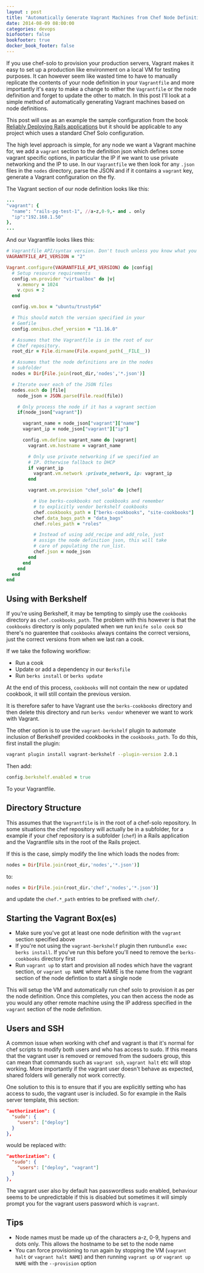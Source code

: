 ```yaml
---
layout : post
title: "Automatically Generate Vagrant Machines from Chef Node Definitions""
date: 2014-08-09 08:00:00
categories: devops
biofooter: false
bookfooter: true
docker_book_footer: false
---
```


If you use chef-solo to provision your production servers, Vagrant makes it easy to set up a production like environment on a local VM for testing purposes. It can however seem like wasted time to have to manually replicate the contents of your node definition in your `Vagrantfile` and more importantly it's easy to make a change to either the `Vagrantfile` or the node definition and forget to update the other to match. In this post I'll look at a simple method of automatically generating Vagrant machines based on node definitions.

This post will use as an example the sample configuration from the book [Reliably Deploying Rails applications](https://leanpub.com/deploying_rails_applications) but it should be applicable to any project which uses a standard Chef Solo configuration.

The high level approach is simple, for any node we want a Vagrant machine for, we add a `vagrant` section to the definition json which defines some vagrant specific options, in particular the IP if we want to use private networking and the IP to use. In our `Vagrantfile` we then look for any `.json` files in the `nodes` directory, parse the JSON and if it contains a `vagrant` key, generate a Vagrant configuration on the fly.

The Vagrant section of our node definition looks like this:

``` ruby
...
"vagrant": {
  "name": "rails-pg-test-1", //a-z,0-9,- and . only 
  "ip":"192.168.1.50"
},
...
```

And our Vagrantfile looks likes this:

```ruby
# Vagrantfile API/syntax version. Don't touch unless you know what you're doing!
VAGRANTFILE_API_VERSION = "2"

Vagrant.configure(VAGRANTFILE_API_VERSION) do |config|
  # Setup resource requirements
  config.vm.provider "virtualbox" do |v|
    v.memory = 1024
    v.cpus = 2
  end

  config.vm.box = "ubuntu/trusty64"

  # This should match the version specified in your
  # Gemfile
  config.omnibus.chef_version = "11.16.0"

  # Assumes that the Vagrantfile is in the root of our
  # Chef repository.
  root_dir = File.dirname(File.expand_path(__FILE__))

  # Assumes that the node definitions are in the nodes
  # subfolder
  nodes = Dir[File.join(root_dir,'nodes','*.json')]

  # Iterate over each of the JSON files
  nodes.each do |file|
    node_json = JSON.parse(File.read(file))

    # Only process the node if it has a vagrant section
    if(node_json["vagrant"])

      vagrant_name = node_json["vagrant"]["name"] 
      vagrant_ip = node_json["vagrant"]["ip"]

      config.vm.define vagrant_name do |vagrant|
        vagrant.vm.hostname = vagrant_name

        # Only use private networking if we specified an
        # IP. Otherwise fallback to DHCP
        if vagrant_ip
          vagrant.vm.network :private_network, ip: vagrant_ip
        end

        vagrant.vm.provision "chef_solo" do |chef|

          # Use berks-cookbooks not cookbooks and remember
          # to explicitly vendor berkshelf cookbooks
          chef.cookbooks_path = ["berks-cookbooks", "site-cookbooks"]
          chef.data_bags_path = "data_bags"
          chef.roles_path = "roles"

          # Instead of using add_recipe and add_role, just
          # assign the node definition json, this will take
          # care of populating the run_list.
          chef.json = node_json
        end
      end
    end
  end
end
```

## Using with Berkshelf

If you're using Berkshelf, it may be tempting to simply use the `cookbooks` directory as `chef.cookbooks_path`. The problem with this however is that the `cookbooks` directory is only populated when we run `knife solo cook` so there's no guarentee that `cookbooks` always contains the correct versions, just the correct versions from when we last ran a cook.

If we take the following workflow:

* Run a cook
* Update or add a dependency in our `Berksfile`
* Run `berks install` or `berks update`

At the end of this process, `cookbooks` will not contain the new or updated cookbook, it will still contain the previous version.

It is therefore safer to have Vagrant use the `berks-cookbooks` directory and then delete this directory and run `berks vendor` whenever we want to work with Vagrant.

The other option is to use the `vagrant-berkshelf` plugin to automate inclusion of Berkshelf provided cookbooks in the `cookbooks_path`. To do this, first install the plugin:

```bash
vagrant plugin install vagrant-berkshelf --plugin-version 2.0.1
```

Then add:

```ruby
config.berkshelf.enabled = true
```

To your Vagrantfile.

## Directory Structure

This assumes that the `Vagrantfile` is in the root of a chef-solo repository. In some situations the chef repository will actually be in a subfolder, for a example if your chef repository is a subfolder (`chef`) in a Rails application and the Vagrantfile sits in the root of the Rails project.

If this is the case, simply modify the line which loads the nodes from:

```ruby
nodes = Dir[File.join(root_dir,'nodes','*.json')]
```

to:

```ruby
nodes = Dir[File.join(root_dir.'chef','nodes','*.json')]
```

and update the `chef.*_path` entries to be prefixed with `chef/`.

## Starting the Vagrant Box(es)

* Make sure you've got at least one node definition with the `vagrant` section specified above
* If you're not using the `vagrant-berkshelf` plugin then run`bundle exec berks install`. If you've run this before you'll need to remove the `berks-cookbooks` directory first
* Run `vagrant up` to start and provision all nodes which have the vagrant section, or `vagrant up NAME` where NAME is the name from the vagrant section of the node defintion to start a single node

This will setup the VM and automatically run chef solo to provision it as per the node definition. Once this completes, you can then access the node as you would any other remote machine using the IP address specified in the `vagrant` section of the node definition.

## Users and SSH

A common issue when working with chef and vagrant is that it's normal for chef scripts to modify both users and who has access to sudo. If this means that the vagrant user is removed or removed from the sudoers group, this can mean that commands such as `vagrant ssh`, `vagrant halt` etc will stop working. More importantly if the vagrant user doesn't behave as expected, shared folders will generally not work correctly.

One solution to this is to ensure that if you are explicitly setting who has access to sudo, the vagrant user is included. So for example in the Rails server template, this section:

```json
"authorization": {
  "sudo": {
    "users": ["deploy"]
  }
},
```

would be replaced with:


```json
"authorization": {
  "sudo": {
    "users": ["deploy", "vagrant"]
  }
},
```

The vagrant user also by default has passwordless sudo enabled, behaviour seems to be unpredictable if this is disabled but sometimes it will simply prompt you for the vagrant users password which is `vagrant`.

## Tips

* Node names must be made up of the characters a-z, 0-9, hypens and dots only. This allows the hostname to be set to the node name
* You can force provisioning to run again by stopping the VM (`vagrant halt` or `vagrant halt NAME`) and then running `vagrant up` or `vagrant up NAME` with the `--provision` option
